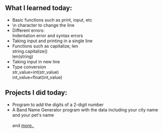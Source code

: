 ## What I learned today:  

- Basic functions such as print, input, etc  
- \n character to change the line  
- Different errors:   
    Indentation error and syntax errors  
- Taking input and printing in a single line  
- Functions such as capitalize, len  
    string.capitalize()  
    len(string)
- Taking input in new line  
- Type conversion  
    str_value=int(str_value)  
    int_value=float(int_value)  

## Projects I did today:
- Program to add the digits of a 2-digit number  
- A Band Name Generator program with the data including your city name and your pet's name  
&nbsp;  
and [more..](../Day1/)